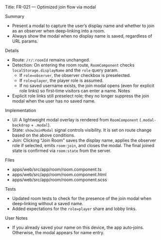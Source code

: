 Title: FR-021 — Optimized join flow via modal

Summary
- Present a modal to capture the user’s display name and whether to join as an observer when deep‑linking into a room.
- Always show the modal when no display name is saved, regardless of URL params.

Details
- Route: `/r/:roomId` remains unchanged.
- Detection: On entering the room route, `RoomComponent` checks `localStorage.displayName` and the `role` query param.
  - If `role=observer`, the observer checkbox is preselected.
  - If `role=player`, the player role is assumed.
  - If no saved username exists, the join modal opens (even for explicit role links) so first‑time visitors can enter a name.
Notes
- Explicit role links still preselect role; they no longer suppress the join modal when the user has no saved name.

Implementation
- UI: A lightweight modal overlay is rendered from `RoomComponent` (`.modal-backdrop` + `.modal`).
- State: `showJoinModal` signal controls visibility. It is set on route change based on the above conditions.
- Join: Clicking “Join Room” saves the display name, applies the observer role if selected, emits `room:join`, and closes the modal. The final joined state is confirmed via `room:state` from the server.

Files
- apps/web/src/app/room/room.component.ts
- apps/web/src/app/room/room.component.html
- apps/web/src/app/room/room.component.scss

Tests
- Updated room tests to check for the presence of the join modal when deep‑linking without a saved name.
- Added expectations for the `role=player` share and lobby links.

User Notes
- If you already saved your name on this device, the app auto‑joins. Otherwise, the modal appears for name entry.
